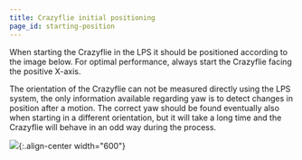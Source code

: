 ```yaml
---
title: Crazyflie initial positioning
page_id: starting-position
---
```



When starting the Crazyflie in the LPS it should be positioned according
to the image below. For optimal performance, always start the Crazyflie
facing the positive X-axis.

The orientation of the Crazyflie can not be measured directly using the
LPS system, the only information available regarding yaw is to detect
changes in position after a motion. The correct yaw should be found
eventually also when starting in a different orientation, but it will
take a long time and the Crazyflie will behave in an odd way during the
process.

![](/images/crazyflie_isometric_drawing_2.png){:.align-center
width="600"}
